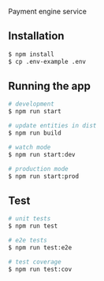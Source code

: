 Payment engine service

## Installation

```bash
$ npm install
$ cp .env-example .env
```

## Running the app

```bash
# development
$ npm run start

# update entities in dist
$ npm run build

# watch mode
$ npm run start:dev

# production mode
$ npm run start:prod
```

## Test

```bash
# unit tests
$ npm run test

# e2e tests
$ npm run test:e2e

# test coverage
$ npm run test:cov
```
